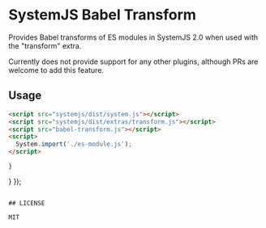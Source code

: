 SystemJS Babel Transform
===

Provides Babel transforms of ES modules in SystemJS 2.0 when used with the "transform" extra.

Currently does not provide support for any other plugins, although PRs are welcome to add this feature.

## Usage

```html
<script src="systemjs/dist/system.js"></script>
<script src="systemjs/dist/extras/transform.js"></script>
<script src="babel-transform.js"></script>
<script>
  System.import('./es-module.js');
</script>
```

    }
  }
});
```

## LICENSE

MIT